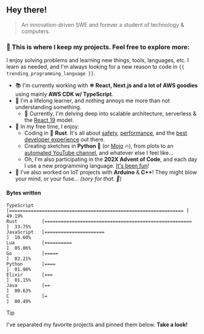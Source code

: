 ## Hey there!

> An innovation-driven SWE and forever a student of technology & computers.

### 📝 This is where I keep my projects. Feel free to explore more:

I enjoy solving problems and learning new things, tools, languages, etc. I learn as needed, and I'm always looking for a new reason to code in `{{ trending_programming_language }}`.

- 📚 I'm currently working with **⚛ React, Next.js and a lot of AWS goodies** using mainly **AWS CDK w/ TypeScript**.
- 🌱 I'm a lifelong learner, and nothing annoys me more than not understanding something.
  - 📖 Currently, I'm delving deep into scalable architecture, serverless & the [React 19](https://github.com/rafaelrcamargo/r19) model.
- 🎉 In my free time, I enjoy:
  - Coding in 🦀 **Rust**. It's all about [safety](https://github.com/rafaelrcamargo/cout), [performance](https://github.com/rafaelrcamargo/quix), and the [best developer experience](https://github.com/rafaelrcamargo/ds) out there.
  - Creating sketches in **Python 🐍** (or [Mojo](https://github.com/rafaelrcamargo/aoc/tree/main/2022/06_mojo) 🔥), from plots to an [automated YouTube channel](https://www.youtube.com/@trendinggoesbrrr), and whatever else I feel like...
  - Oh, I'm also participating in the **202X Advent of Code**, and each day I use a new programming language. [It's been fun](https://github.com/rafaelrcamargo/aoc)!
- 💬 I've also worked on IoT projects with **Arduino** & **C++**! They might blow your mind, or your fuse... _(sory for that. 👀)_

#### Bytes written

```
TypeScript   [================================================================ ]  49.19%
Rust         [======================================================           ]  33.75%
JavaScript   [======================                                           ]  10.60%
Lua          [==========                                                       ]  05.06%
Go           [=====                                                            ]  02.21%
Python       [====                                                             ]  01.90%
Elixir       [===                                                              ]  01.15%
Java         [==                                                               ]  00.63%
C            [=                                                                ]  00.49%
```

> [!TIP]
>
> I've separated my favorite projects and pinned them below. **Take a look!**
